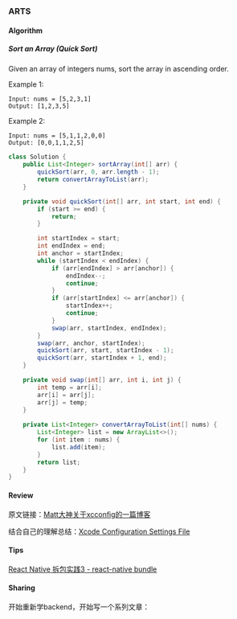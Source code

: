### ARTS

#### Algorithm
##### Sort an Array (Quick Sort)
Given an array of integers nums, sort the array in ascending order.

Example 1:
```
Input: nums = [5,2,3,1]
Output: [1,2,3,5]
```
Example 2:
```
Input: nums = [5,1,1,2,0,0]
Output: [0,0,1,1,2,5]
```

```java
class Solution {
    public List<Integer> sortArray(int[] arr) {
        quickSort(arr, 0, arr.length - 1);
        return convertArrayToList(arr);
    }

    private void quickSort(int[] arr, int start, int end) {
        if (start >= end) {
            return;
        }

        int startIndex = start;
        int endIndex = end;
        int anchor = startIndex;
        while (startIndex < endIndex) {
            if (arr[endIndex] > arr[anchor]) {
                endIndex--;
                continue;
            }
            if (arr[startIndex] <= arr[anchor]) {
                startIndex++;
                continue;
            }
            swap(arr, startIndex, endIndex);
        }
        swap(arr, anchor, startIndex);
        quickSort(arr, start, startIndex - 1);
        quickSort(arr, startIndex + 1, end);
    }

    private void swap(int[] arr, int i, int j) {
        int temp = arr[i];
        arr[i] = arr[j];
        arr[j] = temp;
    }
    
    private List<Integer> convertArrayToList(int[] nums) {
        List<Integer> list = new ArrayList<>();
        for (int item : nums) {
            list.add(item);
        }
        return list;
    }
}
```

#### Review

原文链接：[Matt大神关于xcconfig的一篇博客](https://nshipster.com/xcconfig/)

结合自己的理解总结：[Xcode Configuration Settings File](https://www.jianshu.com/p/dc58d26038c8)

#### Tips

[React Native 拆包实践3 - react-native bundle](https://www.jianshu.com/p/359721b85f12)

#### Sharing

开始重新学backend，开始写一个系列文章：
